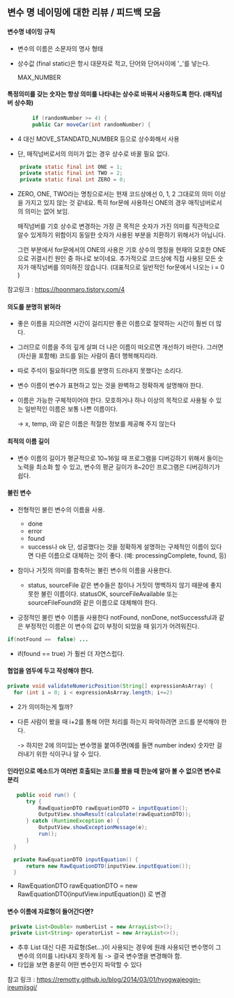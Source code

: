 ## 변수 명 네이밍에 대한 리뷰 / 피드백 모음



#### 변수명 네이밍 규칙

+ 변수의 이름은 소문자의 명사 형태

+ 상수값 (final static)은 항시 대문자로 적고, 단어와 단어사이에 '_'를 넣는다.

  MAX_NUMBER

  

#### 특정의미를 갖는 숫자는 항상 의미를 나타내는 상수로 바꿔서 사용하도록 한다. (매직넘버 상수화)

``` java
        if (randomNumber >= 4) {
        public Car moveCar(int randomNumber) {
```

+ 4 대신 MOVE_STANDATD_NUMBER 등으로 상수화해서 사용



+ 단, 매직넘버로서의 의미가 없는 경우 상수로 바꿀 필요 없다.

``` java
	private static final int ONE = 1;
	private static final int TWO = 2;
	private static final int ZERO = 0;
```

+ ZERO, ONE, TWO라는 명칭으로서는 현재 코드상에선 0, 1, 2 그대로의 의미 이상을 가지고 있지 않는 것 같네요.
  특히 for문에 사용하신 ONE의 경우 매직넘버로서의 의미는 없어 보임.

  매직넘버를 기호 상수로 변경하는 가장 큰 목적은 숫자가 가진 의미를 직관적으로 알수 있게하기 위함이지 동일한 숫자가 사용된 부분을 치환하기 위해서가 아닙니다. 

  그런 부분에서 for문에서의 ONE의 사용은 기호 상수의 명칭을 현재의 모호한 ONE으로 귀결시킨 원인 중 하나로 보이네요.
  추가적으로 코드상에 직접 사용된 모든 숫자가 매직넘버를 의미하진 않습니다. (대표적으로 일반적인 for문에서 나오는 i = 0 )

참고링크 : https://hoonmaro.tistory.com/4



#### 의도를 분명히 밝혀라

- 좋은 이름을 지으려면 시간이 걸리지만 좋은 이름으로 절약하는 시간이 훨씬 더 많다.

- 그러므로 이름을 주의 깊게 살펴 더 나은 이름이 떠오르면 개선하기 바란다. 그러면 (자신을 포함해) 코드를 읽는 사람이 좀더 행복해지리라.

- 따로 주석이 필요하다면 의도를 분명히 드러내지 못했다는 소리다.

- 변수 이름이 변수가 표현하고 있는 것을 완벽하고 정확하게 설명해야 한다.

- 이름은 가능한 구체적이어야 한다. 모호하거나 하나 이상의 목적으로 사용될 수 있는 일반적인 이름은 보통 나쁜 이름이다.

   -> x, temp, i와 같은 이름은 적절한 정보를 제공해 주지 않는다



#### 최적의 이름 길이

- 변수 이름의 길이가 평균적으로 10~16일 때 프로그램을 디버깅하기 위해서 들이는 노력을 최소화 할 수 있고, 변수의 평균 길이가 8~20인 프로그램은 디버깅하기가 쉽다.



#### 불린 변수

+ 전형적인 불린 변수의 이름을 사용.
  + done
  + error
  + found
  + success나 ok
    단, 성공했다는 것을 정확하게 설명하는 구체적인 이름이 있다면 다른 이름으로 대체하는 것이 좋다.
    (예: processingComplete, found, 등)

+ 참이나 거짓의 의미를 함축하는 불린 변수의 이름을 사용한다.
  + status, sourceFile 같은 변수들은 참이나 거짓이 명백하지 않기 때문에 좋지 못한 불린 이름이다.
    statusOK, sourceFileAvailable 또는 sourceFileFound와 같은 이름으로 대체해야 한다.

+ 긍정적인 불린 변수 이름을 사용한다
  notFound, nonDone, notSuccessful과 같은 부정적인 이름은 이 변수의 값이 부정이 되었을 때 읽기가 어려워진다.

```java
if(notFound ==  false) ...
```

+ if(found == true) 가 훨씬 더 자연스럽다.



#### 협업을 염두에 두고 작성해야 한다. 

```java
private void validateNumericPosition(String[] expressionAsArray) {		
  for (int i = 0; i < expressionAsArray.length; i+=2)
```

+ 2가 의미하는게 뭘까?

+ 다른 사람이 봤을 때 i+2를 통해 어떤 처리를 하는지 파악하려면 코드를 분석해야 한다.

  -> 하지만 2에 의미있는 변수명을 붙여주면(예를 들면 number index) 숫자만 걸러내기 위한 식이구나 알 수 있다.



#### 인라인으로 메소드가 여러번 호출되는 코드를 봤을 때 한눈에 알아 볼 수 없으면 변수로 분리

```java
   public void run() {
      try {
          RawEquationDTO rawEquationDTO = inputEquation();
          OutputView.showResult(calculate(rawEquationDTO));
      } catch (RuntimeException e) {
          OutputView.showExceptionMessage(e);
          run();
      }
  }

  private RawEquationDTO inputEquation() {
      return new RawEquationDTO(inputView.inputEquation());
  }
```

- RawEquationDTO rawEquationDTO = new RawEquationDTO(inputView.inputEquation()) 로 변경

  

#### 변수 이름에 자료형이 들어간다면?

```java
 private List<Double> numberList = new ArrayList<>();
 private List<String> operatorList = new ArrayList<>();
```

- 추후 List 대신 다른 자료형(Set...)이 사용되는 경우에 원래 사용되던 변수명이 그 변수의 의미를 나타내지 못하게 됨 -> 결국 변수명을 변경해야 함.
- 타입을 보면 충분히 어떤 변수인지 파악할 수 있다





참고 링크 : https://remotty.github.io/blog/2014/03/01/hyogwajeogin-ireumjisgi/
